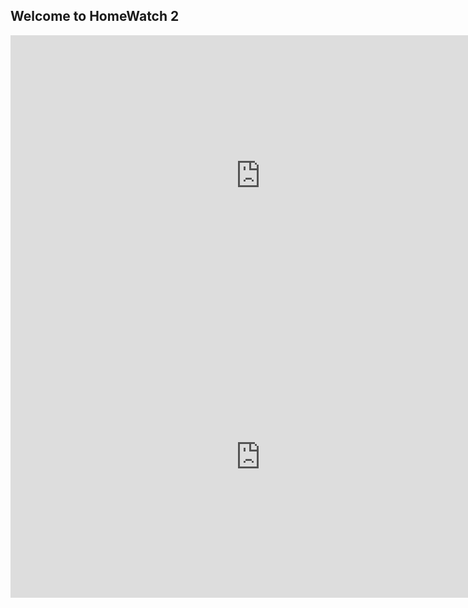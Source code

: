 ## Welcome to HomeWatch 2

 <iframe src="http://192.168.1.189:8081/player.html" name="restreamer-player" width="800" height="450" scrolling="no" frameborder="0" webkitallowfullscreen="true" mozallowfullscreen="true" allowfullscreen="true">unwantedtext</iframe>

<iframe src="http://192.168.1.189:8082/player.html" name="restreamer-player" width="800" height="450" scrolling="no" frameborder="0" webkitallowfullscreen="true" mozallowfullscreen="true" allowfullscreen="true">unwantedtext</iframe>
